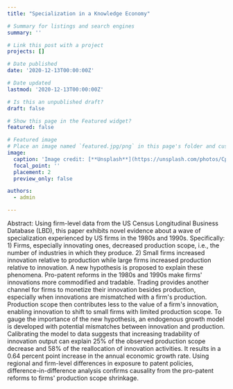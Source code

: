 ```yaml
---
title: "Specialization in a Knowledge Economy"

# Summary for listings and search engines
summary: ''

# Link this post with a project
projects: []

# Date published
date: '2020-12-13T00:00:00Z'

# Date updated
lastmod: '2020-12-13T00:00:00Z'

# Is this an unpublished draft?
draft: false

# Show this page in the Featured widget?
featured: false

# Featured image
# Place an image named `featured.jpg/png` in this page's folder and customize its options here.
image:
  caption: 'Image credit: [**Unsplash**](https://unsplash.com/photos/CpkOjOcXdUY)'
  focal_point: ''
  placement: 2
  preview_only: false

authors:
  - admin

---
```


Abstract: Using firm-level data from the US Census Longitudinal Business Database (LBD), this paper exhibits novel evidence about a wave of specialization experienced by US firms in the 1980s and 1990s. Specifically: 1) Firms, especially innovating ones, decreased production scope, i.e., the number of industries in which they produce. 2) Small firms increased innovation relative to production while large firms increased production relative to innovation. A new hypothesis is proposed to explain these phenomena. Pro-patent reforms in the 1980s and 1990s make firms' innovations more commodified and tradable. Trading provides another channel for firms to monetize their innovation besides production, especially when innovations are mismatched with a firm's production. Production scope then contributes less to the value of a firm's innovation, enabling innovation to shift to small firms with limited production scope. To gauge the importance of the new hypothesis, an endogenous growth model is developed with potential mismatches between innovation and production. Calibrating the model to data suggests that increasing tradability of innovation output can explain 25% of the observed production scope decrease and 58% of the reallocation of innovation activities. It results in a 0.64 percent point increase in the annual economic growth rate. Using regional and firm-level differences in exposure to patent policies, difference-in-difference analysis confirms causality from the pro-patent reforms to firms' production scope shrinkage.
